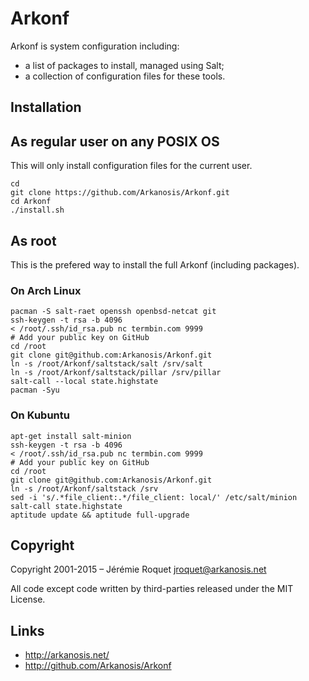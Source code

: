 # Arkonf

Arkonf is system configuration including:
* a list of packages to install, managed using Salt;
* a collection of configuration files for these tools.

## Installation

## As regular user on any POSIX OS

This will only install configuration files for the current user.

```
cd
git clone https://github.com/Arkanosis/Arkonf.git
cd Arkonf
./install.sh
```

## As root

This is the prefered way to install the full Arkonf (including packages).

### On Arch Linux

```
pacman -S salt-raet openssh openbsd-netcat git
ssh-keygen -t rsa -b 4096
< /root/.ssh/id_rsa.pub nc termbin.com 9999
# Add your public key on GitHub
cd /root
git clone git@github.com:Arkanosis/Arkonf.git
ln -s /root/Arkonf/saltstack/salt /srv/salt
ln -s /root/Arkonf/saltstack/pillar /srv/pillar
salt-call --local state.highstate
pacman -Syu
```

### On Kubuntu

```
apt-get install salt-minion
ssh-keygen -t rsa -b 4096
< /root/.ssh/id_rsa.pub nc termbin.com 9999
# Add your public key on GitHub
cd /root
git clone git@github.com:Arkanosis/Arkonf.git
ln -s /root/Arkonf/saltstack /srv
sed -i 's/.*file_client:.*/file_client: local/' /etc/salt/minion
salt-call state.highstate
aptitude update && aptitude full-upgrade
```

## Copyright

Copyright 2001-2015 – Jérémie Roquet <jroquet@arkanosis.net>

All code except code written by third-parties released under the MIT License.

## Links

* http://arkanosis.net/
* http://github.com/Arkanosis/Arkonf

